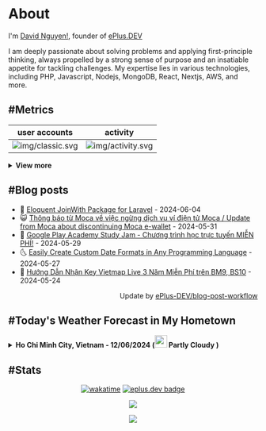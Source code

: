 # About

I'm [David Nguyen!](https://github.com/hoangsvit), founder of [ePlus.DEV](https://eplus.dev)

I am deeply passionate about solving problems and applying first-principle thinking, always propelled by a strong sense
of purpose and an insatiable appetite for tackling challenges. My expertise lies in various technologies, including PHP,
Javascript, Nodejs, MongoDB, React, Nextjs, AWS, and more.

## #Metrics

| user accounts | activity |
| ------------- | ------------- |
| ![img/classic.svg](https://metrics.eplus.dev//img/classic.svg) | ![img/activity.svg](https://metrics.eplus.dev//img/activity.svg) |

<details>
  <summary><b>View more</b></summary>

  | wakatime | languages |
  | ------------- | ------------- |
  | ![img/wakatime.svg](https://metrics.eplus.dev//img/wakatime.svg) | ![img/languages.svg](https://metrics.eplus.dev//img/languages.svg) |

  | achievements | followers |
  | ------------- | ------------- |
  | ![img/achievements.compact.svg](https://metrics.eplus.dev/img/achievements.compact.svg) | ![img/people.followers.svg](https://metrics.eplus.dev//img/people.followers.svg) |
</details>

## #Blog posts
- 🧰 [Eloquent JoinWith Package for Laravel](https://eplus.dev/eloquent-joinwith-package-for-laravel) - 2024-06-04 
- 😺 [Thông báo từ Moca về việc ngừng dịch vụ ví điện tử Moca / Update from Moca about discontinuing Moca e-wallet](https://eplus.dev/thong-bao-tu-moca-ve-viec-ngung-dich-vu-vi-dien-tu-moca-update-from-moca-about-discontinuing-moca-e-wallet) - 2024-05-31 
- 🗽 [Google Play Academy Study Jam - Chương trình học trực tuyến MIỄN PHÍ!](https://eplus.dev/google-play-academy-study-jam-chuong-trinh-hoc-truc-tuyen-mien-phi) - 2024-05-29 
- 🌜 [Easily Create Custom Date Formats in Any Programming Language](https://eplus.dev/easily-create-custom-date-formats-in-any-programming-language) - 2024-05-27 
- 📝 [Hướng Dẫn Nhận Key Vietmap Live 3 Năm Miễn Phí trên BM9, BS10](https://eplus.dev/huong-dan-nhan-key-vietmap-live-3-nam-mien-phi-tren-bm9-bs10) - 2024-05-24 

<div align="right">
  Update by <a target="_blank"
    href="https://github.com/ePlus-DEV/blog-post-workflow">ePlus-DEV/blog-post-workflow</a>
</div>

## #Today's Weather Forecast in My Hometown



<details>
  <summary><b>Ho Chi Minh City, Vietnam - 12/06/2024 (<img src="https://cdn.weatherapi.com/weather/64x64/day/116.png" width="25" /> Partly Cloudy )</b></summary>


<table>
    <tr>
        <th>Hour</th>
        <td>00:00</td><td>01:00</td><td>02:00</td><td>03:00</td><td>04:00</td><td>05:00</td><td>06:00</td><td>07:00</td><td>08:00</td><td>09:00</td><td>10:00</td><td>11:00</td><td>12:00</td><td>13:00</td><td>14:00</td><td>15:00</td><td>16:00</td><td>17:00</td><td>18:00</td><td>19:00</td><td>20:00</td><td>21:00</td><td>22:00</td><td>23:00</td>
    </tr>
    <tr>
        <th>Weather</th>
        <td><img src="https://cdn.weatherapi.com/weather/64x64/night/113.png"></img></td><td><img src="https://cdn.weatherapi.com/weather/64x64/night/113.png"></img></td><td><img src="https://cdn.weatherapi.com/weather/64x64/night/113.png"></img></td><td><img src="https://cdn.weatherapi.com/weather/64x64/night/113.png"></img></td><td><img src="https://cdn.weatherapi.com/weather/64x64/night/113.png"></img></td><td><img src="https://cdn.weatherapi.com/weather/64x64/night/113.png"></img></td><td><img src="https://cdn.weatherapi.com/weather/64x64/day/113.png"></img></td><td><img src="https://cdn.weatherapi.com/weather/64x64/day/116.png"></img></td><td><img src="https://cdn.weatherapi.com/weather/64x64/day/116.png"></img></td><td><img src="https://cdn.weatherapi.com/weather/64x64/day/116.png"></img></td><td><img src="https://cdn.weatherapi.com/weather/64x64/day/119.png"></img></td><td><img src="https://cdn.weatherapi.com/weather/64x64/day/116.png"></img></td><td><img src="https://cdn.weatherapi.com/weather/64x64/day/122.png"></img></td><td><img src="https://cdn.weatherapi.com/weather/64x64/day/119.png"></img></td><td><img src="https://cdn.weatherapi.com/weather/64x64/day/116.png"></img></td><td><img src="https://cdn.weatherapi.com/weather/64x64/day/116.png"></img></td><td><img src="https://cdn.weatherapi.com/weather/64x64/day/116.png"></img></td><td><img src="https://cdn.weatherapi.com/weather/64x64/day/116.png"></img></td><td><img src="https://cdn.weatherapi.com/weather/64x64/day/116.png"></img></td><td><img src="https://cdn.weatherapi.com/weather/64x64/night/116.png"></img></td><td><img src="https://cdn.weatherapi.com/weather/64x64/night/116.png"></img></td><td><img src="https://cdn.weatherapi.com/weather/64x64/night/116.png"></img></td><td><img src="https://cdn.weatherapi.com/weather/64x64/night/116.png"></img></td><td><img src="https://cdn.weatherapi.com/weather/64x64/night/113.png"></img></td>
    </tr>
    <tr>
        <th>Condition</th>
        <td width="200px">Clear </td><td width="200px">Clear</td><td width="200px">Clear </td><td width="200px">Clear </td><td width="200px">Clear </td><td width="200px">Clear </td><td width="200px">Sunny</td><td width="200px">Partly Cloudy </td><td width="200px">Partly Cloudy </td><td width="200px">Partly Cloudy </td><td width="200px">Cloudy </td><td width="200px">Partly Cloudy </td><td width="200px">Overcast </td><td width="200px">Cloudy </td><td width="200px">Partly Cloudy </td><td width="200px">Partly Cloudy </td><td width="200px">Partly Cloudy </td><td width="200px">Partly Cloudy </td><td width="200px">Partly Cloudy </td><td width="200px">Partly Cloudy </td><td width="200px">Partly Cloudy </td><td width="200px">Partly Cloudy </td><td width="200px">Partly Cloudy </td><td width="200px">Clear </td>
    </tr>
    <tr>
        <th>Temperature</th>
        <td>28.5 °C</td><td>29.2 °C</td><td>27.7 °C</td><td>27.5 °C</td><td>27.3 °C</td><td>27.2 °C</td><td>27.3 °C</td><td>28.6 °C</td><td>30.3 °C</td><td>32 °C</td><td>33.5 °C</td><td>35 °C</td><td>36.1 °C</td><td>36.3 °C</td><td>35.3 °C</td><td>34.7 °C</td><td>34.2 °C</td><td>33.5 °C</td><td>33 °C</td><td>32.4 °C</td><td>31.6 °C</td><td>31.1 °C</td><td>30.4 °C</td><td>29.7 °C</td>
    </tr>
    <tr>
        <th>Wind</th>
        <td>10.8 kph</td><td>16.9 kph</td><td>9 kph</td><td>9 kph</td><td>8.3 kph</td><td>6.8 kph</td><td>6.8 kph</td><td>8.3 kph</td><td>11.2 kph</td><td>14.4 kph</td><td>16.9 kph</td><td>18.7 kph</td><td>20.2 kph</td><td>20.2 kph</td><td>17.3 kph</td><td>14 kph</td><td>9.7 kph</td><td>6.5 kph</td><td>5.4 kph</td><td>9 kph</td><td>11.9 kph</td><td>13.3 kph</td><td>13.7 kph</td><td>14 kph</td>
    </tr>
</table>


<div align="right">
  Updated at: 2024-06-11T17:13:44Z - by <a target="_blank"
    href="https://github.com/ePlus-DEV/weather-forecast">ePlus-DEV/weather-forecast</a>
</div>
</details>


## #Stats
<div align="center">

[![wakatime](https://wakatime.com/badge/user/e0aaeeb0-6b00-4a68-93a3-146329e5281e.svg)](https://wakatime.com/@e0aaeeb0-6b00-4a68-93a3-146329e5281e) [![eplus.dev badge](https://user-badge.eplus.dev/vietnam/hoangsvit.svg)](https://user-badge.eplus.dev/vietnam/hoangsvit)

![](https://komarev.com/ghpvc/?username=hoangsvit&style=for-the-badge)

[![](https://s11.flagcounter.com/count/1xO8/bg_FFFFFF/txt_000000/border_CCCCCC/columns_2/maxflags_10/viewers_3/labels_1/pageviews_1/flags_1/percent_0/)](https://s11.flagcounter.com/more/1xO8/)
</div>
